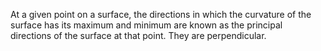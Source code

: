 At a given point on a surface, the directions in which the curvature of
the surface has its maximum and minimum are known as the principal
directions of the surface at that point. They are perpendicular.
